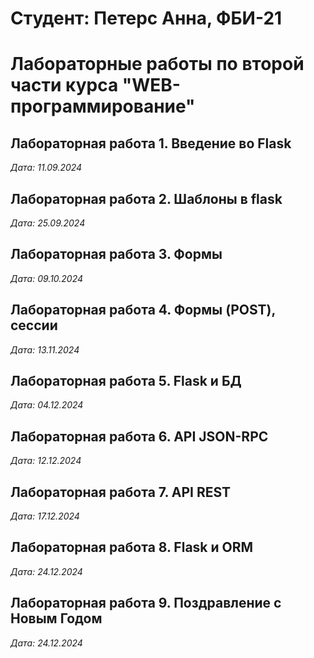 # Студент: Петерс Анна, ФБИ-21

# Лабораторные работы по второй части курса "WEB-программирование"

## Лабораторная работа 1. Введение во Flask

*Дата: 11.09.2024* 


## Лабораторная работа 2. Шаблоны в flask

*Дата: 25.09.2024*


## Лабораторная работа 3. Формы

*Дата: 09.10.2024*

## Лабораторная работа 4. Формы (POST), сессии

*Дата: 13.11.2024*

## Лабораторная работа 5. Flask и БД

*Дата: 04.12.2024*

## Лабораторная работа 6. API JSON-RPC

*Дата: 12.12.2024*

## Лабораторная работа 7. API REST

*Дата: 17.12.2024*

## Лабораторная работа 8. Flask и ORM

*Дата: 24.12.2024*

## Лабораторная работа 9. Поздравление с Новым Годом

 *Дата: 24.12.2024*
